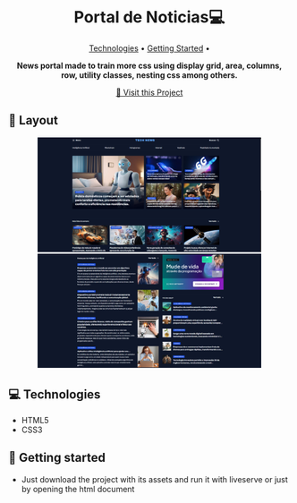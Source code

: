 <h1 align="center" style="font-weight: bold;">Portal de Noticias💻</h1>

<p align="center">
 <a href="#tech">Technologies</a> • 
 <a href="#started">Getting Started</a> • 
</p>

<p align="center">
    <b>
      News portal made to train more css using display grid, area, columns, row, utility classes, nesting css among others.
    </b>
</p>


<p align="center">
     <a href="https://portalnotices.netlify.app/">📱 Visit this Project</a>
</p>

<h2 id="layout">🎨 Layout</h2>

<p align="center">
      <img src="assets/images/printScreen-1.png" alt="Imagem da pagina demonstrando como ela e" width="400px">
      <img src="assets/images/printScreen-2.png" alt="Imagem da pagina demonstrando como ela e" width="400px">
</p>

<h2 id="tech">💻 Technologies</h2>

- HTML5
- CSS3

<h2 id="started">🚀 Getting started</h2>

- Just download the project with its assets and run it with liveserve or just by opening the html document

